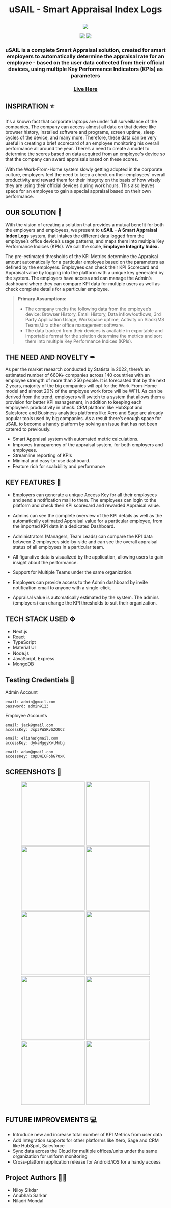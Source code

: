 # <p align = "center"> uSAIL - Smart Appraisal Index Logs </p>

<p align="center">
  <img src="https://i.pinimg.com/originals/4d/d9/46/4dd946d658c8ab10644072b17ccb2fe3.jpg">
 </p>
<p align="center">
<img src="https://forthebadge.com/images/badges/built-with-love.svg">
<img src="https://forthebadge.com/images/badges/powered-by-responsibility.svg">  
</p>

### <p align = "center"> uSAIL is a complete Smart Appraisal solution, created for smart employers to automatically determine the appraisal rate for an employee - based on the user data collected from their official devices, using multiple Key Performance Indicators (KPIs) as parameters</p>

<p align="center">
  <h3 align="center">
    <a href="https://usail.vercel.app">Live Here</a>
  </h3>
</p>

## INSPIRATION ⭐

It's a known fact that corporate laptops are under full surveillance of the companies. The company can access almost all data on that device like browser history, installed software and programs, screen uptime, sleep cycles of the device, and many more. Therefore, these data can be very useful in creating a brief scorecard of an employee monitoring his overall performance all around the year. There’s a need to create a model to determine the scores based on data acquired from an employee's device so that the company can award appraisals based on these scores.

With the Work-From-Home system slowly getting adopted in the corporate culture, employers feel the need to keep a check on their employees’ overall productivity and reward them for their integrity on the basis of how wisely they are using their official devices during work hours. This also leaves space for an employee to gain a special appraisal based on their own performance.

## OUR SOLUTION 📌

With the vision of creating a solution that provides a mutual benefit for both the employers and employees, we present to **uSAIL - A Smart Appraisal Index Logs** system, that intakes the different data logged from the employee’s office device’s usage patterns, and maps them into multiple Key Performance Indices (KPIs). We call the scale, **Employee Integrity Index.**

The pre-estimated thresholds of the KPI Metrics determine the Appraisal amount automatically for a particular employee based on the parameters as defined by the employers. Employees can check their KPI Scorecard and Appraisal value by logging into the platform with a unique key generated by the system. The employers have access and can manage the Admin’s dashboard where they can compare KPI data for multiple users as well as check complete details for a particular employee.

> **Primary Assumptions:**
>
> - The company tracks the following data from the employee’s device: Browser History, Email History, Data inflow/outflows, 3rd Party Application Usage, Workspace uptime, Activity on Slack/MS Teams/Jira other office management software.
> - The data tracked from their devices is available in exportable and importable format for the solution determine the metrics and sort them into multiple Key Performance Indices (KPIs).

## THE NEED AND NOVELTY ✒

As per the market research conducted by Statista in 2022, there’s an estimated number of 660K+ companies across 140 countries with an employee strength of more than 250 people.
It is forecasted that by the next 2 years, majority of the big companies will opt for the Work-From-Home model and almost 20% of the employee work force will be WFH.
As can be derived from the trend, employers will switch to a system that allows them a provision for better KPI management, in addition to keeping each employee’s productivity in check. CRM platform like HubSpot and Salesforce and Business analytics platforms like Xero and Sage are already popular tools used by big companies. As a result there’s enough space for uSAIL to become a handy platform by solving an issue that has not been catered to previously.

- Smart Appraisal system with automated metric calculations.
- Improves transparency of the appraisal system, for both employers and employees.
- Streamline reporting of KPIs
- Minimal and easy-to-use dashboard.
- Feature rich for scalability and performance

## KEY FEATURES 📝

- Employers can generate a unique Access Key for all their employees and send a notification mail to them. The employees can login to the platform and check their KPI scorecard and rewarded Appraisal value.

- Admins can see the complete overview of the KPI details as well as the automatically estimated Appraisal value for a particular employee, from the imported KPI data in a dedicated Dashboard.

- Administrators (Managers, Team Leads) can compare the KPI data between 2 employees side-by-side and can see the overall appraisal status of all employees in a particular team.

- All figurative data is visualized by the application, allowing users to gain insight about the performance.

- Support for Multiple Teams under the same organization.

- Employers can provide access to the Admin dashboard by invite notification email to anyone with a single-click.

- Appraisal value is automatically estimated by the system. The admins (employers) can change the KPI thresholds to suit their organization.

## TECH STACK USED ⚙

- Next.js
- React
- TypeScript
- Material UI
- Node.js
- JavaScript, Express
- MongoDB

## Testing Credentials 🚀

Admin Account

```
email: admin@gmail.com
password: admin@123
```

Employee Accounts

```
email: jack@gmail.com
accessKey: Jsp3PWSRvSZOUC2
```

```
email: elisha@gmail.com
accessKey: dykaHggyKvlHmbg
```

```
email: adam@gmail.com
accessKey: c9pDWICFobG70xK
```

## SCREENSHOTS 👀

<p align="center">
<img src="https://i.imgur.com/DeZTS4g.png" height="200">
<img src="https://i.imgur.com/m7lrvVR.png" height="200">
<img src="https://i.imgur.com/zpvPYZw.png" height="200">
<img src="https://i.imgur.com/kNlCW3R.png" height="200">
<img src="https://i.imgur.com/rhmeZWX.png" height="200">
<img src="https://i.imgur.com/rr7EfMX.png" height="200">
<img src="https://i.imgur.com/eBFnvJE.png" height="200">
<img src="https://i.imgur.com/87pLQCY.png" height="200">
<img src="https://i.imgur.com/m54tRDt.png" height="200">
<img src="https://i.imgur.com/RUwqSRm.png" height="200">
</p>

## FUTURE IMPROVEMENTS 💻

- Introduce new and increase total number of KPI Metrics from user data
- Add Integration supports for other platforms like Xero, Sage and CRM like HubSpot, Salesforce
- Sync data across the Cloud for multiple offices/units under the same organization for uniform monitoring
- Cross-platform application release for Android/iOS for a handy access

## Project Authors 👨‍💻

- Niloy Sikdar
- Anubhab Sarkar
- Niladri Mondal
